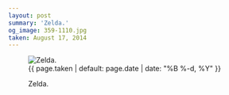 ```yaml
---
layout: post
summary: 'Zelda.'
og_image: 359-1110.jpg
taken: August 17, 2014
---
```


<figure class="post">
<img alt="Zelda." sizes="(min-width: 700px) 50vw, calc(100vw - 2rem)" src="{{ site.assets_url }}/359-555.jpg" srcset="{{ site.assets_url }}/359-1110.jpg 1110w, {{ site.assets_url }}/359-832.jpg 832w, {{ site.assets_url }}/359-555.jpg 555w, {{ site.assets_url }}/359-278.jpg 278w"/>
<figcaption>
<time>{{ page.taken | default: page.date | date: "%B %-d, %Y" }}</time>
<p>Zelda.</p>
</figcaption>
</figure>
